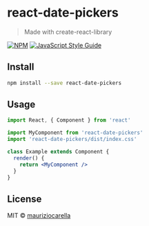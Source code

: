# react-date-pickers

> Made with create-react-library

[![NPM](https://img.shields.io/npm/v/react-date-pickers.svg)](https://www.npmjs.com/package/react-date-pickers) [![JavaScript Style Guide](https://img.shields.io/badge/code_style-standard-brightgreen.svg)](https://standardjs.com)

## Install

```bash
npm install --save react-date-pickers
```

## Usage

```jsx
import React, { Component } from 'react'

import MyComponent from 'react-date-pickers'
import 'react-date-pickers/dist/index.css'

class Example extends Component {
  render() {
    return <MyComponent />
  }
}
```

## License

MIT © [mauriziocarella](https://github.com/mauriziocarella)
